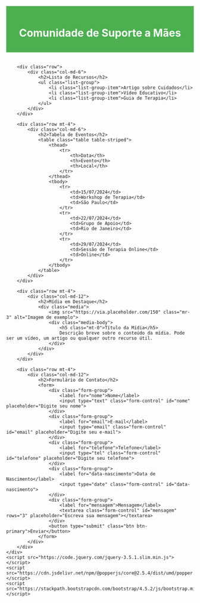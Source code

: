 <!DOCTYPE html>
<html lang="pt-BR">
<head>
    <meta charset="UTF-8">
    <meta name="viewport" content="width=device-width, initial-scale=1.0">
    <title>Página de Suporte</title>
    <link rel="stylesheet" href="https://stackpath.bootstrapcdn.com/bootstrap/4.5.2/css/bootstrap.min.css">
    <style>
        .header {
            background-color: #4CAF50;
            color: white;
            padding: 1rem;
            text-align: center;
        }
        .main-content {
            margin-top: 2rem;
        }
        .media img {
            margin-right: 1rem;
        }
    </style>
</head>
<body>
    <div class="header">
        <h1>Comunidade de Suporte a Mães</h1>
    </div>
    <div class="container main-content">
        
        <div class="row">
            <div class="col-md-6">
                <h2>Lista de Recursos</h2>
                <ul class="list-group">
                    <li class="list-group-item">Artigo sobre Cuidados</li>
                    <li class="list-group-item">Vídeo Educativo</li>
                    <li class="list-group-item">Guia de Terapia</li>
                </ul>
            </div>
        </div>
        
        <div class="row mt-4">
            <div class="col-md-6">
                <h2>Tabela de Eventos</h2>
                <table class="table table-striped">
                    <thead>
                        <tr>
                            <th>Data</th>
                            <th>Evento</th>
                            <th>Local</th>
                        </tr>
                    </thead>
                    <tbody>
                        <tr>
                            <td>15/07/2024</td>
                            <td>Workshop de Terapia</td>
                            <td>São Paulo</td>
                        </tr>
                        <tr>
                            <td>22/07/2024</td>
                            <td>Grupo de Apoio</td>
                            <td>Rio de Janeiro</td>
                        </tr>
                        <tr>
                            <td>29/07/2024</td>
                            <td>Sessão de Terapia Online</td>
                            <td>Online</td>
                        </tr>
                    </tbody>
                </table>
            </div>
        </div>
        
        <div class="row mt-4">
            <div class="col-md-12">
                <h2>Mídia em Destaque</h2>
                <div class="media">
                    <img src="https://via.placeholder.com/150" class="mr-3" alt="Imagem de exemplo">
                    <div class="media-body">
                        <h5 class="mt-0">Título da Mídia</h5>
                        Descrição breve sobre o conteúdo da mídia. Pode ser um vídeo, um artigo ou qualquer outro recurso útil.
                    </div>
                </div>
            </div>
        </div>
        
        <div class="row mt-4">
            <div class="col-md-12">
                <h2>Formulário de Contato</h2>
                <form>
                    <div class="form-group">
                        <label for="nome">Nome</label>
                        <input type="text" class="form-control" id="nome" placeholder="Digite seu nome">
                    </div>
                    <div class="form-group">
                        <label for="email">E-mail</label>
                        <input type="email" class="form-control" id="email" placeholder="Digite seu e-mail">
                    </div>
                    <div class="form-group">
                        <label for="telefone">Telefone</label>
                        <input type="tel" class="form-control" id="telefone" placeholder="Digite seu telefone">
                    </div>
                    <div class="form-group">
                        <label for="data-nascimento">Data de Nascimento</label>
                        <input type="date" class="form-control" id="data-nascimento">
                    </div>
                    <div class="form-group">
                        <label for="mensagem">Mensagem</label>
                        <textarea class="form-control" id="mensagem" rows="3" placeholder="Escreva sua mensagem"></textarea>
                    </div>
                    <button type="submit" class="btn btn-primary">Enviar</button>
                </form>
            </div>
        </div>
    </div>
    <script src="https://code.jquery.com/jquery-3.5.1.slim.min.js"></script>
    <script src="https://cdn.jsdelivr.net/npm/@popperjs/core@2.5.4/dist/umd/popper.min.js"></script>
    <script src="https://stackpath.bootstrapcdn.com/bootstrap/4.5.2/js/bootstrap.min.js"></script>
</body>
</html>
